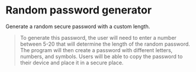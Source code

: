 # Random password generator
Generate a random secure password with a custom length.
>To generate this password, the user will need to enter a number between 5-20 that will determine the length of the random password. 
>The program will then create a password with different letters, numbers, and symbols.
>Users will be able to copy the password to their device and place it in a secure place.
